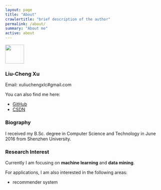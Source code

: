 ```yaml
---
layout: page
title: "About"
crawlertitle: "brief description of the author"
permalink: /about/
summary: "About me"
active: about
---
```


<img name='name_cn' style="width=80px; height:60px;"  src="{{ site.images }}/name_cn.png" />

### Liu-Cheng Xu

Email: xuliuchengxlc#gmail.com

You can also find me here:

- [GitHub](https://github.com/liuchengxu)
- [CSDN](http://blog.csdn.net/simple_the_best)

### Biography

I received my B.Sc. degree in Computer Science and Technology in June 2016 from Shenzhen University.

### Research Interest

Currently I am focusing on **machine learning** and **data mining**.

For applications, I am also interested in the following areas:

- recommender system
